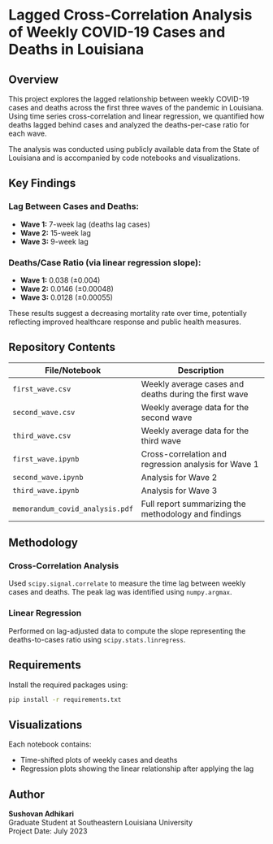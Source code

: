 # Lagged Cross-Correlation Analysis of Weekly COVID-19 Cases and Deaths in Louisiana

## Overview

This project explores the lagged relationship between weekly COVID-19 cases and deaths across the first three waves of the pandemic in Louisiana. Using time series cross-correlation and linear regression, we quantified how deaths lagged behind cases and analyzed the deaths-per-case ratio for each wave.

The analysis was conducted using publicly available data from the State of Louisiana and is accompanied by code notebooks and visualizations.

## Key Findings

### Lag Between Cases and Deaths:
- **Wave 1:** 7-week lag (deaths lag cases)  
- **Wave 2:** 15-week lag  
- **Wave 3:** 9-week lag  

### Deaths/Case Ratio (via linear regression slope):
- **Wave 1:** 0.038 (±0.004)  
- **Wave 2:** 0.0146 (±0.00048)  
- **Wave 3:** 0.0128 (±0.00055)  

These results suggest a decreasing mortality rate over time, potentially reflecting improved healthcare response and public health measures.

## Repository Contents

| File/Notebook               | Description                                        |
|----------------------------|--------------------------------------------------|
| `first_wave.csv`           | Weekly average cases and deaths during the first wave |
| `second_wave.csv`          | Weekly average data for the second wave           |
| `third_wave.csv`           | Weekly average data for the third wave            |
| `first_wave.ipynb`         | Cross-correlation and regression analysis for Wave 1 |
| `second_wave.ipynb`        | Analysis for Wave 2                                |
| `third_wave.ipynb`         | Analysis for Wave 3                                |
| `memorandum_covid_analysis.pdf` | Full report summarizing the methodology and findings |

## Methodology

### Cross-Correlation Analysis  
Used `scipy.signal.correlate` to measure the time lag between weekly cases and deaths. The peak lag was identified using `numpy.argmax`.

### Linear Regression  
Performed on lag-adjusted data to compute the slope representing the deaths-to-cases ratio using `scipy.stats.linregress`.

## Requirements

Install the required packages using:

```bash
pip install -r requirements.txt
```
## Visualizations

Each notebook contains:  
- Time-shifted plots of weekly cases and deaths  
- Regression plots showing the linear relationship after applying the lag  

## Author

**Sushovan Adhikari**  
Graduate Student at Southeastern Louisiana University  
Project Date: July 2023
